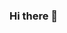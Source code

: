 ### Hi there 👋

<!--
**abora97/abora97** is a ✨ _special_ ✨ repository because its `README.md` (this file) appears on your GitHub profile.

Here are some ideas to get you started:

- 🌱 I’m currently learning Android
- 💬 Ask me about any develop topic
- ⚡ Fun fact: i love my cat
-->
